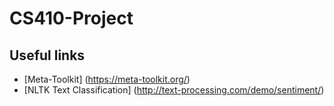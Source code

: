 # CS410-Project

## Useful links
* [Meta-Toolkit] (https://meta-toolkit.org/)
* [NLTK Text Classification] (http://text-processing.com/demo/sentiment/)
